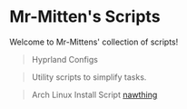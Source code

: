 # Mr-Mitten's Scripts

Welcome to Mr-Mittens' collection of scripts!

> Hyprland Configs

>Utility scripts to simplify tasks.

>Arch Linux Install Script [nawthing](https://github.com/nawthing/arch-acetate)



